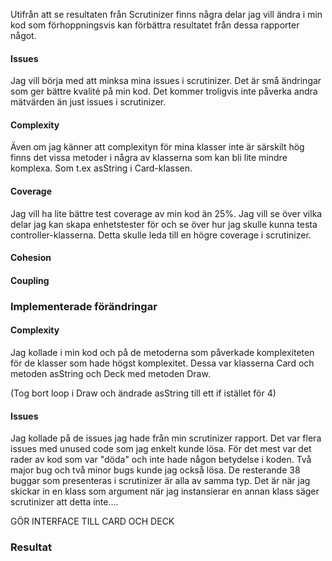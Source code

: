 Utifrån att se resultaten från Scrutinizer finns några delar jag vill ändra i min kod som förhoppningsvis kan förbättra resultatet från dessa rapporter något.

#### Issues

Jag vill börja med att minksa mina issues i scrutinizer. Det är små ändringar som ger bättre kvalité på min kod. Det kommer troligvis inte påverka andra mätvärden än just issues i scrutinizer. 


#### Complexity

Även om jag känner att complexityn för mina klasser inte är särskilt hög finns det vissa metoder i några av klasserna som kan bli lite mindre komplexa. Som t.ex asString i Card-klassen. 


#### Coverage

Jag vill ha lite bättre test coverage av min kod än 25%. Jag vill se över vilka delar jag kan skapa enhetstester för och se över hur jag skulle kunna testa controller-klasserna. Detta skulle leda till en högre coverage i scrutinizer. 


#### Cohesion
#### Coupling

### Implementerade förändringar

#### Complexity

Jag kollade i min kod och på de metoderna som påverkade komplexiteten för de klasser som hade högst komplexitet. Dessa var klasserna Card och metoden asString och Deck med metoden Draw. 

(Tog bort loop i Draw och ändrade asString till ett if istället för 4)


#### Issues

Jag kollade på de issues jag hade från min scrutinizer rapport. Det var flera issues med unused code som jag enkelt kunde lösa. För det mest var det rader av kod som var "döda" och inte hade någon betydelse i koden. Två major bug och två minor bugs kunde jag också lösa. De resterande 38 buggar som presenteras i scrutinizer är alla av samma typ. Det är när jag skickar in en klass som argument när jag instansierar en annan klass säger scrutinizer att detta inte....

GÖR INTERFACE TILL CARD OCH DECK

### Resultat

